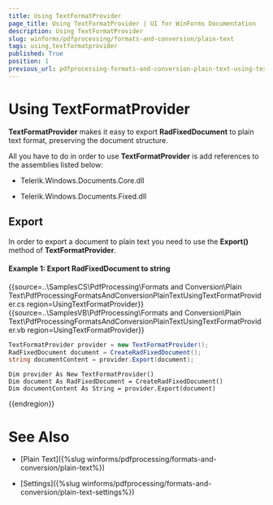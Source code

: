 ```yaml
---
title: Using TextFormatProvider
page_title: Using TextFormatProvider | UI for WinForms Documentation
description: Using TextFormatProvider
slug: winforms/pdfprocessing/formats-and-conversion/plain-text
tags: using,textformatprovider
published: True
position: 1
previous_url: pdfprocessing-formats-and-conversion-plain-text-using-textformatprovider
---
```


# Using TextFormatProvider

__TextFormatProvider__ makes it easy to export __RadFixedDocument__ to plain text format, preserving the document structure.

All you have to do in order to use __TextFormatProvider__ is add references to the assemblies listed below:

* Telerik.Windows.Documents.Core.dll

* Telerik.Windows.Documents.Fixed.dll


## Export

In order to export a document to plain text you need to use the __Export()__ method of __TextFormatProvider__.
    
#### Example 1: Export RadFixedDocument to string

{{source=..\SamplesCS\PdfProcessing\Formats and Conversion\Plain Text\PdfProcessingFormatsAndConversionPlainTextUsingTextFormatProvider.cs region=UsingTextFormatProvider}} 
{{source=..\SamplesVB\PdfProcessing\Formats and Conversion\Plain Text\PdfProcessingFormatsAndConversionPlainTextUsingTextFormatProvider.vb region=UsingTextFormatProvider}}

````C#
TextFormatProvider provider = new TextFormatProvider();
RadFixedDocument document = CreateRadFixedDocument();
string documentContent = provider.Export(document);

````
````VB.NET
Dim provider As New TextFormatProvider()
Dim document As RadFixedDocument = CreateRadFixedDocument()
Dim documentContent As String = provider.Export(document)

````

{{endregion}}

# See Also

* [Plain Text]({%slug winforms/pdfprocessing/formats-and-conversion/plain-text%})

* [Settings]({%slug winforms/pdfprocessing/formats-and-conversion/plain-text-settings%})
